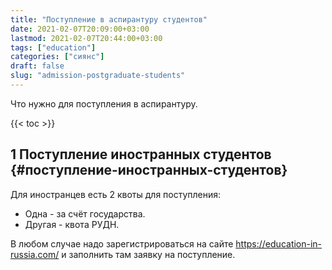 ```yaml
---
title: "Поступление в аспирантуру студентов"
date: 2021-02-07T20:09:00+03:00
lastmod: 2021-02-07T20:44:00+03:00
tags: ["education"]
categories: ["сиянс"]
draft: false
slug: "admission-postgraduate-students"
---
```


Что нужно для поступления в аспирантуру.

<!--more-->

{{< toc >}}


## <span class="section-num">1</span> Поступление иностранных студентов {#поступление-иностранных-студентов}

Для иностранцев есть 2 квоты для поступления:

-   Одна - за счёт государства.
-   Другая - квота РУДН.

В любом случае  надо зарегистрироваться на сайте <https://education-in-russia.com/> и заполнить там заявку на поступление.
